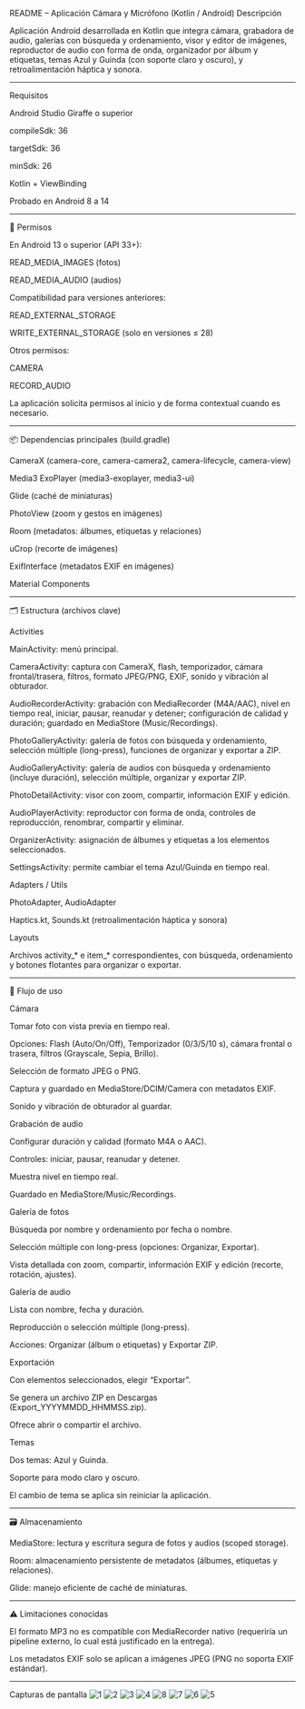 README – Aplicación Cámara y Micrófono (Kotlin / Android)
Descripción

Aplicación Android desarrollada en Kotlin que integra cámara, grabadora de audio, galerías con búsqueda y ordenamiento, visor y editor de imágenes, reproductor de audio con forma de onda, organizador por álbum y etiquetas, temas Azul y Guinda (con soporte claro y oscuro), y retroalimentación háptica y sonora.

---
Requisitos

Android Studio Giraffe o superior

compileSdk: 36

targetSdk: 36

minSdk: 26

Kotlin + ViewBinding

Probado en Android 8 a 14

---
🔐 Permisos

En Android 13 o superior (API 33+):

READ_MEDIA_IMAGES (fotos)

READ_MEDIA_AUDIO (audios)

Compatibilidad para versiones anteriores:

READ_EXTERNAL_STORAGE

WRITE_EXTERNAL_STORAGE (solo en versiones ≤ 28)

Otros permisos:

CAMERA

RECORD_AUDIO

La aplicación solicita permisos al inicio y de forma contextual cuando es necesario.

---
📦 Dependencias principales (build.gradle)

CameraX (camera-core, camera-camera2, camera-lifecycle, camera-view)

Media3 ExoPlayer (media3-exoplayer, media3-ui)

Glide (caché de miniaturas)

PhotoView (zoom y gestos en imágenes)

Room (metadatos: álbumes, etiquetas y relaciones)

uCrop (recorte de imágenes)

ExifInterface (metadatos EXIF en imágenes)

Material Components

---
🗂 Estructura (archivos clave)

Activities

MainActivity: menú principal.

CameraActivity: captura con CameraX, flash, temporizador, cámara frontal/trasera, filtros, formato JPEG/PNG, EXIF, sonido y vibración al obturador.

AudioRecorderActivity: grabación con MediaRecorder (M4A/AAC), nivel en tiempo real, iniciar, pausar, reanudar y detener; configuración de calidad y duración; guardado en MediaStore (Music/Recordings).

PhotoGalleryActivity: galería de fotos con búsqueda y ordenamiento, selección múltiple (long-press), funciones de organizar y exportar a ZIP.

AudioGalleryActivity: galería de audios con búsqueda y ordenamiento (incluye duración), selección múltiple, organizar y exportar ZIP.

PhotoDetailActivity: visor con zoom, compartir, información EXIF y edición.

AudioPlayerActivity: reproductor con forma de onda, controles de reproducción, renombrar, compartir y eliminar.

OrganizerActivity: asignación de álbumes y etiquetas a los elementos seleccionados.

SettingsActivity: permite cambiar el tema Azul/Guinda en tiempo real.

Adapters / Utils

PhotoAdapter, AudioAdapter

Haptics.kt, Sounds.kt (retroalimentación háptica y sonora)

Layouts

Archivos activity_* e item_* correspondientes, con búsqueda, ordenamiento y botones flotantes para organizar o exportar.

---
🧭 Flujo de uso

Cámara

Tomar foto con vista previa en tiempo real.

Opciones: Flash (Auto/On/Off), Temporizador (0/3/5/10 s), cámara frontal o trasera, filtros (Grayscale, Sepia, Brillo).

Selección de formato JPEG o PNG.

Captura y guardado en MediaStore/DCIM/Camera con metadatos EXIF.

Sonido y vibración de obturador al guardar.

Grabación de audio

Configurar duración y calidad (formato M4A o AAC).

Controles: iniciar, pausar, reanudar y detener.

Muestra nivel en tiempo real.

Guardado en MediaStore/Music/Recordings.

Galería de fotos

Búsqueda por nombre y ordenamiento por fecha o nombre.

Selección múltiple con long-press (opciones: Organizar, Exportar).

Vista detallada con zoom, compartir, información EXIF y edición (recorte, rotación, ajustes).

Galería de audio

Lista con nombre, fecha y duración.

Reproducción o selección múltiple (long-press).

Acciones: Organizar (álbum o etiquetas) y Exportar ZIP.

Exportación

Con elementos seleccionados, elegir “Exportar”.

Se genera un archivo ZIP en Descargas (Export_YYYYMMDD_HHMMSS.zip).

Ofrece abrir o compartir el archivo.

Temas

Dos temas: Azul y Guinda.

Soporte para modo claro y oscuro.

El cambio de tema se aplica sin reiniciar la aplicación.

---
🗃 Almacenamiento

MediaStore: lectura y escritura segura de fotos y audios (scoped storage).

Room: almacenamiento persistente de metadatos (álbumes, etiquetas y relaciones).

Glide: manejo eficiente de caché de miniaturas.

---
⚠️ Limitaciones conocidas

El formato MP3 no es compatible con MediaRecorder nativo (requeriría un pipeline externo, lo cual está justificado en la entrega).

Los metadatos EXIF solo se aplican a imágenes JPEG (PNG no soporta EXIF estándar).

---
Capturas de pantalla
![1](https://github.com/user-attachments/assets/25c0d02b-4e12-49b7-97f1-ec5b1659e0df)
![2](https://github.com/user-attachments/assets/269fe66f-ad4a-4971-80fa-c4c1fc1eac3a)
![3](https://github.com/user-attachments/assets/a7aed140-9d43-44a2-a7b5-bcc8a25d839d)
![4](https://github.com/user-attachments/assets/9003a788-f756-4612-8f01-ab656b309532)
![8](https://github.com/user-attachments/assets/5e245247-1502-4602-82c0-952491c3e3ca)
![7](https://github.com/user-attachments/assets/2b7095b3-6393-4dba-a361-50986c80f01a)
![6](https://github.com/user-attachments/assets/6b881512-52c0-4293-aa31-eeede099f1b0)
![5](https://github.com/user-attachments/assets/c9af8d35-e89f-45d7-a057-5753c1f8f428)

